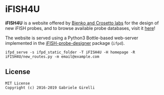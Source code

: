 # iFISH4U

**iFISH4U** is a website offered by [Bienko and Crosetto labs](https://bienkocrosettolabs.org/) for the design of new iFISH probes, and to browse available probe databases, visit it [here](http://ifish4u.org)!

The website is served using a Python3 Bottle-based web-server implemented in the [iFISH-probe-designer](https://pypi.org/project/ifpd/) package (`ifpd`).

```
ifpd_serve -s ifpd_static_folder -T iFISH4U -H homepage -R iFISH4U/new_routes.py -m email@example.com
```

License
---

```
MIT License
Copyright (c) 2016-2019 Gabriele Girelli
```
